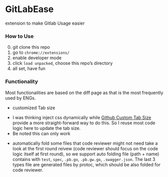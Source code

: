 # GitLabEase
extension to make Gitlab Usage easier


### How to Use
0. git clone this repo
1. go to `chrome://extensions/`
2. enable developer mode
3. click `load unpacked`, choose this repo’s directory
4. all set, have fun

### Functionality
Most functionalities are based on the diff page as that is the most frequently used by ENGs.

* customized Tab size
 + I was thinking inject css dynamically while [Github Custom Tab Size](https://github.com/lukechilds/github-custom-tab-size) provide a more straight-forward way to do this. So I reuse most code logic here to update the tab size.
 + Be noted this can only work
* automatically fold some files that code reviewer might not need take a look at the first round reivew (code reviewer should focus on the code logic itself at first round), so we support auto folding file (path + name) contains with `test`, `spec`, `.pb.go`, `.pb.gw.go`, `.swagger.json`. The last 3 types file are generated files by protoc, which should be also folded for code reviewer.